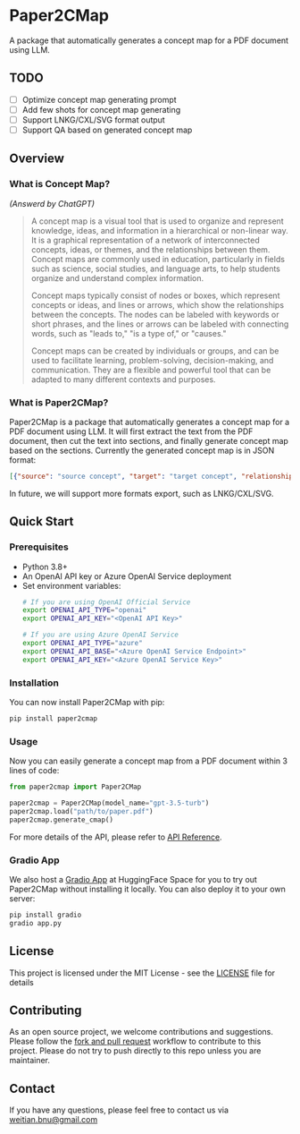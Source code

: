 # Paper2CMap

A package that automatically generates a concept map for a PDF document using LLM.

## TODO
- [ ] Optimize concept map generating prompt
- [ ] Add few shots for concept map generating
- [ ] Support LNKG/CXL/SVG format output
- [ ] Support QA based on generated concept map

## Overview

### What is Concept Map?

*(Answerd by ChatGPT)*
> A concept map is a visual tool that is used to organize and represent knowledge, ideas, and information in a hierarchical or non-linear way. It is a graphical representation of a network of interconnected concepts, ideas, or themes, and the relationships between them. Concept maps are commonly used in education, particularly in fields such as science, social studies, and language arts, to help students organize and understand complex information.
> 
> Concept maps typically consist of nodes or boxes, which represent concepts or ideas, and lines or arrows, which show the relationships between the concepts. The nodes can be labeled with keywords or short phrases, and the lines or arrows can be labeled with connecting words, such as "leads to," "is a type of," or "causes."
> 
> Concept maps can be created by individuals or groups, and can be used to facilitate learning, problem-solving, decision-making, and communication. They are a flexible and powerful tool that can be adapted to many different contexts and purposes.

### What is Paper2CMap?

Paper2CMap is a package that automatically generates a concept map for a PDF document using LLM. It will first extract the text from the PDF document, then cut the text into sections, and finally generate concept map based on the sections. Currently the generated concept map is in JSON format:
```JSON
[{"source": "source concept", "target": "target concept", "relationship": "relationship between source and target"}]
```
In future, we will support more formats export, such as LNKG/CXL/SVG.

## Quick Start

### Prerequisites

- Python 3.8+
- An OpenAI API key or Azure OpenAI Service deployment
- Set environment variables:
    ```bash
    # If you are using OpenAI Official Service
    export OPENAI_API_TYPE="openai"
    export OPENAI_API_KEY="<OpenAI API Key>"

    # If you are using Azure OpenAI Service
    export OPENAI_API_TYPE="azure"
    export OPENAI_API_BASE="<Azure OpenAI Service Endpoint>"
    export OPENAI_API_KEY="<Azure OpenAI Service Key>"
    ```

### Installation

You can now install Paper2CMap with pip:
```bash
pip install paper2cmap
```

### Usage

Now you can easily generate a concept map from a PDF document within 3 lines of code:
```python
from paper2cmap import Paper2CMap

paper2cmap = Paper2CMap(model_name="gpt-3.5-turb")
paper2cmap.load("path/to/paper.pdf")
paper2cmap.generate_cmap()
```

For more details of the API, please refer to [API Reference](docs/api.md).

### Gradio App

We also host a [Gradio App](https://huggingface.co/spaces/whiskyboy/paper2cmap) at HuggingFace Space for you to try out Paper2CMap without installing it locally. You can also deploy it to your own server:
```bash
pip install gradio
gradio app.py
```

## License

This project is licensed under the MIT License - see the [LICENSE](LICENSE) file for details

## Contributing

As an open source project, we welcome contributions and suggestions. Please follow the [fork and pull request](https://docs.github.com/en/get-started/quickstart/contributing-to-projects) workflow to contribute to this project. Please do not try to push directly to this repo unless you are maintainer.

## Contact

If you have any questions, please feel free to contact us via <weitian.bnu@gmail.com>

